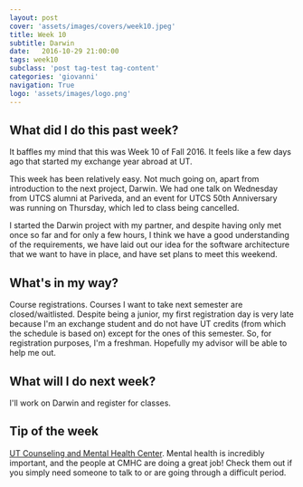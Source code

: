 ```yaml
---
layout: post
cover: 'assets/images/covers/week10.jpeg'
title: Week 10
subtitle: Darwin
date:   2016-10-29 21:00:00
tags: week10
subclass: 'post tag-test tag-content'
categories: 'giovanni'
navigation: True
logo: 'assets/images/logo.png'
---
```


## What did I do this past week?
It baffles my mind that this was Week 10 of Fall 2016. It feels like a few days ago that started my exchange year abroad at UT.

This week has been relatively easy. Not much going on, apart from introduction to the next project, Darwin. We had one talk on Wednesday from UTCS alumni at Pariveda, and an event for UTCS 50th Anniversary was running on Thursday, which led to class being cancelled.

I started the Darwin project with my partner, and despite having only met once so far and for only a few hours, I think we have a good understanding of the requirements, we have laid out our idea for the software architecture that we want to have in place, and have set plans to meet this weekend.

## What's in my way?
Course registrations. Courses I want to take next semester are closed/waitlisted. Despite being a junior, my first registration day is very late because I'm an exchange student and do not have UT credits (from which the schedule is based on) except for the ones of this semester. So, for registration purposes, I'm a freshman. Hopefully my advisor will be able to help me out.

## What will I do next week?
I'll work on Darwin and register for classes.

## Tip of the week
[UT Counseling and Mental Health Center](cmhc.utexas.edu). Mental health is incredibly important, and the people at CMHC are doing a great job! Check them out if you simply need someone to talk to or are going through a difficult period.
